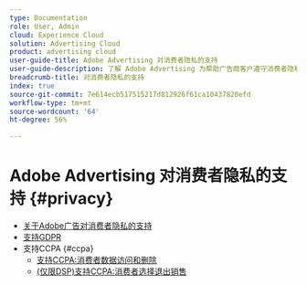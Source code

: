 ```yaml
---
type: Documentation
role: User, Admin
cloud: Experience Cloud
solution: Advertising Cloud
product: advertising cloud
user-guide-title: Adobe Advertising 对消费者隐私的支持
user-guide-description: 了解 Adobe Advertising 为帮助广告商客户遵守消费者隐私保护法而提供的安全和隐私控制措施。
breadcrumb-title: 对消费者隐私的支持
index: true
source-git-commit: 7e614ecb517515217d812926f61ca10437820efd
workflow-type: tm+mt
source-wordcount: '64'
ht-degree: 56%

---
```



# Adobe Advertising 对消费者隐私的支持 {#privacy}

+ [关于Adobe广告对消费者隐私的支持](/help/privacy/home.md)
+ [支持GDPR](/help/privacy/gdpr.md)
+ 支持CCPA {#ccpa}
   + [支持CCPA:消费者数据访问和删除](/help/privacy/ccpa/ccpa-access-delete.md)
   + [(仅限DSP)支持CCPA:消费者选择退出销售](/help/privacy/ccpa/ccpa-opt-out-of-sale.md)
